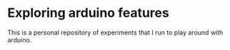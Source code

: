 # Exploring arduino features

This is a personal repository of experiments that I run to play around with arduino.
